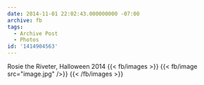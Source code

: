 ```yaml
---
date: 2014-11-01 22:02:43.000000000 -07:00
archive: fb
tags: 
  - Archive Post
  - Photos
id: '1414904563'
---
```


Rosie the Riveter, Halloween 2014
{{< fb/images >}}
{{< fb/image src="image.jpg" />}}
{{< /fb/images >}}
